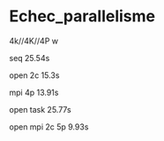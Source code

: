 # Echec_parallelisme

4k//4K//4P w


seq
25.54s


open 2c
15.3s


mpi 4p
13.91s


open task
25.77s


open mpi 2c 5p
9.93s

